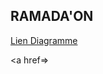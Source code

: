## RAMADA'ON

<a href="https://lucid.app/lucidchart/b55ad967-0eb4-45b4-92d5-48302c5ccdcc/edit?invitationId=inv_d27cd0bb-d368-4a77-b1c6-a12091085e71&page=0_0#">Lien Diagramme</a>


<a href=>
